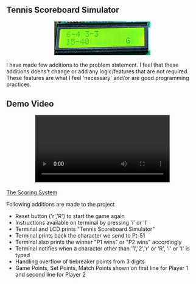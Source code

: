 ## Tennis Scoreboard Simulator
<p align="center"><img width="50%" src="tennis-scordboard-simulator.png" alt="Tennis Scoreboard Simulator" /></p>

I have made few additions to the problem statement.
I feel that these additions doens't change or add any logic/features that are not required.
These features are what I feel 'necessary' and/or are good programming practices.

## Demo Video
<p align="center"><video width="70%" controls>  <source src="tennis demo.mp4" type="video/mp4">Your browser does not support the video tag.</video></p>

[The Scoring System](https://www.tennistips.org/tennis-scoring-system/)

Following additions are made to the project

- Reset button ('r','R') to start the game again
- Instructions available on terminal by pressing 'i' or 'I'
- Terminal and LCD prints "Tennis Scoreboard Simulator"
- Terminal prints back the character we send to Pt-51
- Terminal also prints the winner "P1 wins" or "P2 wins" accordingly
- Terminal notifies when a character other than '1','2','r' or 'R', 'i' or 'I' is typed
- Handling overflow of tiebreaker points from 3 digits
- Game Points, Set Points, Match Points shown on first line for Player 1 and second line for Player 2